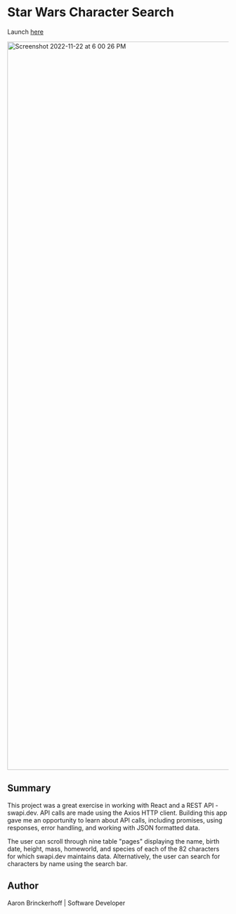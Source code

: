 # Star Wars Character Search

Launch <a href='https://starwars-character-search.onrender.com'>here</a>

<img width="1656" alt="Screenshot 2022-11-22 at 6 00 26 PM" src="https://user-images.githubusercontent.com/108595340/203456097-f038d161-4893-44aa-9dfa-44130dfaeab8.png">

## Summary

This project was a great exercise in working with React and a REST API - swapi.dev. API calls are made using the Axios HTTP client. Building this app gave me an opportunity to learn about API calls, including promises, using responses, error handling, and working with JSON formatted data.

The user can scroll through nine table "pages" displaying the name, birth date, height, mass, homeworld, and species of each of the 82 characters for which swapi.dev maintains data. Alternatively, the user can search for characters by name using the search bar.

## Author

Aaron Brinckerhoff | Software Developer